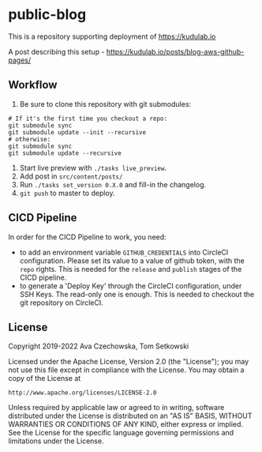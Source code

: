 # public-blog

This is a repository supporting deployment of https://kudulab.io

A post describing this setup - https://kudulab.io/posts/blog-aws-github-pages/

## Workflow

1. Be sure to clone this repository with git submodules:
```
# If it's the first time you checkout a repo:
git submodule sync
git submodule update --init --recursive
# otherwise:
git submodule sync
git submodule update --recursive
```
1. Start live preview with `./tasks live_preview`.
1. Add post in `src/content/posts/`
1. Run `./tasks set_version 0.X.0` and fill-in the changelog.
1. `git push` to master to deploy.

## CICD Pipeline

In order for the CICD Pipeline to work, you need:
* to add an environment variable `GITHUB_CREDENTIALS` into CircleCI configuration. Please set its value to a value of github token, with the `repo` rights. This is needed for the `release` and `publish` stages of the CICD pipeline.
* to generate a 'Deploy Key' through the CircleCI configuration, under SSH Keys. The read-only one is enough. This is needed to checkout the git repository on CircleCI.

## License

Copyright 2019-2022 Ava Czechowska, Tom Setkowski

Licensed under the Apache License, Version 2.0 (the "License");
you may not use this file except in compliance with the License.
You may obtain a copy of the License at

    http://www.apache.org/licenses/LICENSE-2.0

Unless required by applicable law or agreed to in writing, software
distributed under the License is distributed on an "AS IS" BASIS,
WITHOUT WARRANTIES OR CONDITIONS OF ANY KIND, either express or implied.
See the License for the specific language governing permissions and
limitations under the License.
